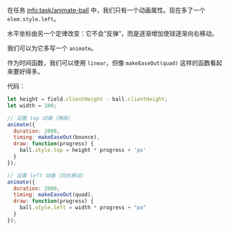 在任务 <info:task/animate-ball> 中，我们只有一个动画属性。现在多了一个 `elem.style.left`。

水平坐标由另一个定律改变：它不会“反弹”，而是逐渐增加使球逐渐向右移动。

我们可以为它多写一个 `animate`。

作为时间函数，我们可以使用 `linear`，但像 `makeEaseOut(quad)` 这样的函数看起来要好得多。

代码：

```js
let height = field.clientHeight - ball.clientHeight;
let width = 100;

// 设置 top 动画（弹跳）
animate({
  duration: 2000,
  timing: makeEaseOut(bounce),
  draw: function(progress) {
    ball.style.top = height * progress + 'px'
  }
});

// 设置 left 动画（向右移动）
animate({
  duration: 2000,
  timing: makeEaseOut(quad),
  draw: function(progress) {
    ball.style.left = width * progress + "px"
  }
});
```
